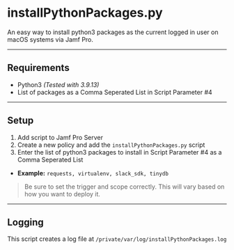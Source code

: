 # installPythonPackages.py

An easy way to install python3 packages as the current logged in user on macOS systems via Jamf Pro.

----
## Requirements
 - Python3 *(Tested with 3.9.13)*
 - List of packages as a Comma Seperated List in Script Parameter #4

----
## Setup
 1. Add script to Jamf Pro Server
 1. Create a new policy and add the `installPythonPackages.py` script
 1. Enter the list of python3 packages to install in Script Parameter #4 as a Comma Seperated List
   - **Example:** `requests, virtualenv, slack_sdk, tinydb`

> Be sure to set the trigger and scope correctly. This will vary based on how you want to deploy it. 

----
## Logging
This script creates a log file at `/private/var/log/installPythonPackages.log`
